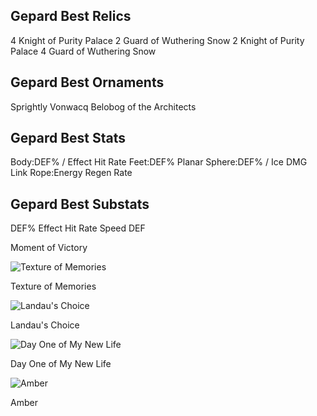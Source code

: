 
## Gepard Best Relics
4 Knight of Purity Palace
2 Guard of Wuthering Snow
2 Knight of Purity Palace
4 Guard of Wuthering Snow

## Gepard Best Ornaments
Sprightly Vonwacq
Belobog of the Architects

## Gepard Best Stats
Body:DEF% / Effect Hit Rate
Feet:DEF%
Planar Sphere:DEF% / Ice DMG
Link Rope:Energy Regen Rate
## Gepard Best Substats
DEF%
Effect Hit Rate
Speed
DEF

Moment of Victory

![Texture of Memories](https://rerollcdn.com/STARRAIL/LightCones/texture_of_memories_sm.png)

Texture of Memories

![Landau's Choice](https://rerollcdn.com/STARRAIL/LightCones/landau's_choice_sm.png)

Landau's Choice

![Day One of My New Life](https://rerollcdn.com/STARRAIL/LightCones/day_one_of_my_new_life_sm.png)

Day One of My New Life

![Amber](https://rerollcdn.com/STARRAIL/LightCones/amber_sm.png)

Amber